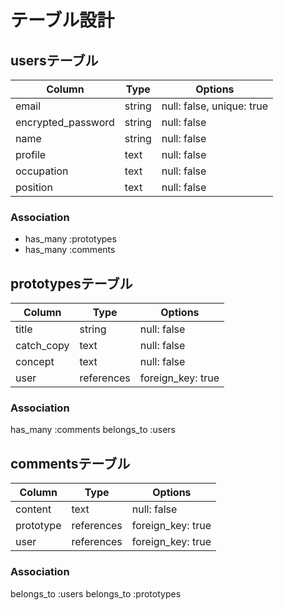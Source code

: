 # テーブル設計

## usersテーブル
| Column             | Type   | Options     |
| ------------------ | ------ | ----------- |
| email              | string | null: false, unique: true |
| encrypted_password | string | null: false |
| name               | string | null: false |
| profile            | text   | null: false |
| occupation         | text   | null: false |
| position           | text   | null: false |

### Association
- has_many :prototypes
- has_many :comments


## prototypesテーブル
| Column     | Type       | Options           |
| -----------| -----------| ------------------|
| title      | string     | null: false       |
| catch_copy | text       | null: false       |
| concept    | text       | null: false       |
| user       | references | foreign_key: true |

### Association
has_many :comments
belongs_to :users


## commentsテーブル
| Column    | Type       | Options           |
| ----------| -----------| ------------------|
| content   | text       | null: false       |
| prototype | references | foreign_key: true |
| user      | references | foreign_key: true |

### Association
belongs_to :users
belongs_to :prototypes
